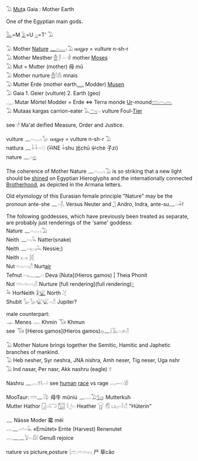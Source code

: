 𓅐 [Mut](https://en.wikipedia.org/wiki/Mut)a Gaia : Mother Earth  

One of the Egyptian main gods.  

[𓅓](𓅓)=M [𓅱](𓅱)=U [𓏏](𓏏)=T' 𓅐  


𓅐 Mother [Nature](cosmos) [𓈖](𓈖)[𓏏](𓏏)[𓂋](𓂋)𓏯𓅐  ⲛⲟϣⲉⲣ = vulture  n-sh-r  
𓅐 Mother Mesther [𓄟](𓄟) 𓋴 𓏏 𓁒 mother  [Moses](Moses)  
𓅐 Mut = Mutter (mother) 母 mǔ  
𓅐 Mother nurture [𓄟](𓄟)𓄠𓋤 mnais  
𓅐 Mutter Erde (mother earth[𓇾](𓇾) Modder) [Musen](Musen)  
𓅐 Gaia 1. Geier (vulture)  2. Earth (geo)  
𓇾 Mutar Mörtel Modder = Erde ⇔ Terra monde [Ur](Ur)-mound[𓏠](𓏠)[𓇹](𓇹)[𓇺](𓇺)  
𓅐 Mutaas kargas carrion-eater 𓅓[𓏱](𓏱)𓏏 vulture Foul-[Tier](𓄛)  

see 𓁧 Ma'at deified Measure, Order and Justice.  

   vulture 𓈖𓏏𓂋𓏯𓅭  ⲛⲟϣⲉⲣ = vulture  n-sh-r 𓅐  
   nattura 𓈖𓇑𓇑𓏏𓇳  (𐦌NE 𓇓shu  出chū 屮chè 子zi)  
   nature 𓈖𓏏[𓊖](𓊖)  

The coherence of Mother Nature 𓈖𓏏𓂋𓏯𓅐 is so striking that a new light should be [shined](𓇳) on Egyptian Hieroglyphs and the internationally connected [Brotherhood](Human), as depicted in the Armana letters.  

Old etymology of this Eurasian female principle "Nature" may be the pronoun ante-she 𓈖𓏏𓋴. Versus Neuter and [𓊹](𓊹) Andro, Indra, ante-su𓈖𓏏𓇓!  

The following goddesses, which have previously been treated as separate, are probably just renderings of the 'same' goddess:  
Nature 𓈖𓏏𓂋𓏯𓅐  
Neith 𓈖𓏏𓏯𓆗 Natter(snake)  
Neith 𓈖𓏏𓋋𓆗 Nessie;)  
Neith 𓋋 𓋌  
Nut 𓏌𓏏𓇯𓀭  Nurt[air](Air)  
Tefnut 𓏏𓆑𓈖𓏏 Deva [Nuta](Hieros gamos) | Theia Phonit  
Nut 𓏌𓏌𓏏𓏌𓇯𓁐 Nurture [full rendering](full rendering)[𓏌](𓏌)  
𓅆 HorNeith 𓇇[𓆤](𓆤) North 𓋔  
Shubit 𓅭𓅭𓆤𓆤𓏏𓀭 Jupiter?  

male counterpart:  
𓋊 Menes 𓋉 Khmin 𓃝 Khmun  
see 𓃝 [Hieros gamos](Hieros gamos)𓐍𓈖𓌰𓅓𓏏𓂉𓁐  


𓅐 Mother Nature brings together the Semitic, Hamitic and Japhetic branches of mankind.  
𓅐 Heb nesher, Syr neshra, JNA nishra, Amh neser, Tig neser, Uga nshr  
𓅐 Ind nasar, Per nasr, Akk nashru (eagle) 𓆂  



Nashru 𓈖𓂋𓆂𓂡 see [human](Human) [race](Human) vs rage 𓂋𓍿𓏏𓀀  

MooTaur: 𓏠𓈖𓇋𓅱‎ 母牛 mǔniú 𓈖𓂋𓅐[𓃒](𓃒)𓏤 Mutterkuh  
Mutter Hathor [𓉗](𓉗)𓏏𓉐 𓉡 𓎛𓊨𓏏 Heather  𓉠 𓋧 𓂓𓏤𓊪𓏏𓎛𓀭 "Hüterin"  

𓈖 Nässe   Moder 霉 méi  
𓂋𓈖𓏏𓏌𓏏𓆘  «Ernūtet» Ernte (Harvest) Renenutet  
𓂋𓈖𓈖𓅱𓏏𓀁𓏪 Genuß rejoice  

nature vs picture,posture 𓐪𓂧𓏌𓏛𓏥   尸  草cǎo  
